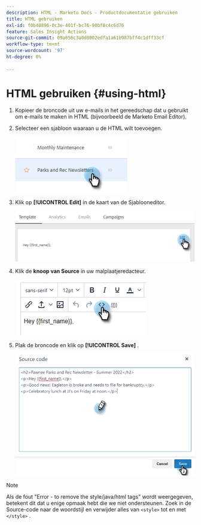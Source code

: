 ```yaml
---
description: HTML - Marketo Docs - Productdocumentatie gebruiken
title: HTML gebruiken
exl-id: f0b40896-0c3e-401f-bc76-90bf8c4c6d76
feature: Sales Insight Actions
source-git-commit: 09a656c3a0d0002edfa1a61b987bff4c1dff33cf
workflow-type: tm+mt
source-wordcount: '97'
ht-degree: 0%

---
```


# HTML gebruiken {#using-html}

1. Kopieer de broncode uit uw e-mails in het gereedschap dat u gebruikt om e-mails te maken in HTML (bijvoorbeeld de Marketo Email Editor).

1. Selecteer een sjabloon waaraan u de HTML wilt toevoegen.

   ![](assets/using-html-1.png)

1. Klik op **[!UICONTROL Edit]** in de kaart van de Sjablooneditor.

   ![](assets/using-html-2.png)

1. Klik de **knoop van Source** in uw malplaatjeredacteur.

   ![](assets/using-html-3.png)

1. Plak de broncode en klik op **[!UICONTROL Save]** .

   ![](assets/using-html-4.png)

>[!NOTE]
>
>Als de fout &quot;Error - to remove the style/java/html tags&quot; wordt weergegeven, betekent dit dat u enige opmaak hebt die we niet ondersteunen. Zoek in de Source-code naar de woordstijl en verwijder alles van `<style>` tot en met `</style>` .
